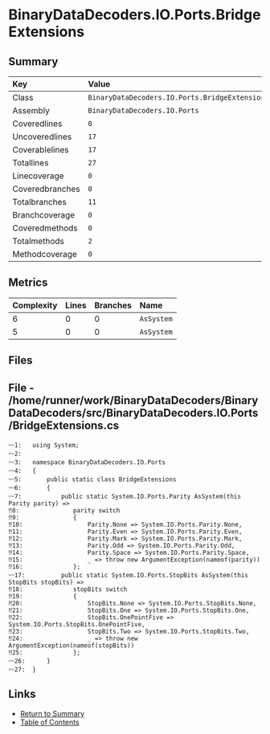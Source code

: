 ﻿# BinaryDataDecoders.IO.Ports.BridgeExtensions

## Summary

| Key             | Value                                          |
| :-------------- | :--------------------------------------------- |
| Class           | `BinaryDataDecoders.IO.Ports.BridgeExtensions` |
| Assembly        | `BinaryDataDecoders.IO.Ports`                  |
| Coveredlines    | `0`                                            |
| Uncoveredlines  | `17`                                           |
| Coverablelines  | `17`                                           |
| Totallines      | `27`                                           |
| Linecoverage    | `0`                                            |
| Coveredbranches | `0`                                            |
| Totalbranches   | `11`                                           |
| Branchcoverage  | `0`                                            |
| Coveredmethods  | `0`                                            |
| Totalmethods    | `2`                                            |
| Methodcoverage  | `0`                                            |

## Metrics

| Complexity | Lines | Branches | Name       |
| :--------- | :---- | :------- | :--------- |
| 6          | 0     | 0        | `AsSystem` |
| 5          | 0     | 0        | `AsSystem` |

## Files

## File - /home/runner/work/BinaryDataDecoders/BinaryDataDecoders/src/BinaryDataDecoders.IO.Ports/BridgeExtensions.cs

```CSharp
〰1:   using System;
〰2:   
〰3:   namespace BinaryDataDecoders.IO.Ports
〰4:   {
〰5:       public static class BridgeExtensions
〰6:       {
〰7:           public static System.IO.Ports.Parity AsSystem(this Parity parity) =>
‼8:               parity switch
‼9:               {
‼10:                  Parity.None => System.IO.Ports.Parity.None,
‼11:                  Parity.Even => System.IO.Ports.Parity.Even,
‼12:                  Parity.Mark => System.IO.Ports.Parity.Mark,
‼13:                  Parity.Odd => System.IO.Ports.Parity.Odd,
‼14:                  Parity.Space => System.IO.Ports.Parity.Space,
‼15:                  _ => throw new ArgumentException(nameof(parity))
‼16:              };
〰17:          public static System.IO.Ports.StopBits AsSystem(this StopBits stopBits) =>
‼18:              stopBits switch
‼19:              {
‼20:                  StopBits.None => System.IO.Ports.StopBits.None,
‼21:                  StopBits.One => System.IO.Ports.StopBits.One,
‼22:                  StopBits.OnePointFive => System.IO.Ports.StopBits.OnePointFive,
‼23:                  StopBits.Two => System.IO.Ports.StopBits.Two,
‼24:                  _ => throw new ArgumentException(nameof(stopBits))
‼25:              };
〰26:      }
〰27:  }
```

## Links

* [Return to Summary](Summary.md)
* [Table of Contents](../TOC.md)

